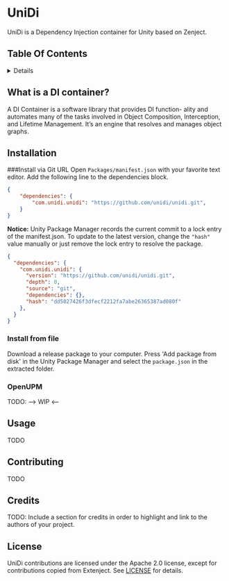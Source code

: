# UniDi
UniDi is a Dependency Injection container for Unity based on Zenject.

## Table Of Contents
<!-- START doctoc generated TOC please keep comment here to allow auto update -->
<!-- DON'T EDIT THIS SECTION, INSTEAD RE-RUN doctoc TO UPDATE -->
<details>
<summary>Details</summary>

    - [UniDi](#unidi)
    - [Table Of Contents](#table-of-contents)
    - [What is a DI container?](#what-is-a-di-container)
    - [Installation](#installation)
    - [Usage](#usage)
    - [Contributing](#contributing)
    - [Credits](#credits)
- [License](#license)

    </details>
    <!-- END doctoc generated TOC please keep comment here to allow auto update -->

## What is a DI container?
A DI Container is a software library that provides DI function- ality and automates many of the tasks involved in Object Composition, Interception, and Lifetime Management. It’s an engine that resolves and manages object graphs.

## Installation

###Install via Git URL
Open ``Packages/manifest.json`` with your favorite text editor. Add the following line to the dependencies block.
```json
{
    "dependencies": {
        "com.unidi.unidi": "https://github.com/unidi/unidi.git",
    }
}
```
**Notice:** Unity Package Manager records the current commit to a lock entry of the manifest.json. To update to the latest version, change the ``"hash"`` value manually or just remove the lock entry to resolve the package.
```json
{
  "dependencies": {
    "com.unidi.unidi": {
      "version": "https://github.com/unidi/unidi.git",
      "depth": 0,
      "source": "git",
      "dependencies": {},
      "hash": "dd5027426f3dfecf2212fa7abe26365387ad080f"
    },
  }
}
```
### Install from file 
Download a release package to your computer. Press 'Add package from disk' in the Unity Package Manager and select the ``package.json`` in the extracted folder.

### OpenUPM
TODO: --> WIP <--

## Usage 
TODO

## Contributing
TODO

## Credits
TODO: Include a section for credits in order to highlight and link to the authors of your project.

## License
UniDi contributions are licensed under the Apache 2.0 license, except for contributions copied from Extenject. See [LICENSE](https://github.com/UniDi/UniDi/blob/master/LICENSE) for details.
